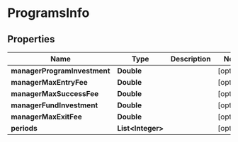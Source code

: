 
# ProgramsInfo

## Properties
Name | Type | Description | Notes
------------ | ------------- | ------------- | -------------
**managerProgramInvestment** | **Double** |  |  [optional]
**managerMaxEntryFee** | **Double** |  |  [optional]
**managerMaxSuccessFee** | **Double** |  |  [optional]
**managerFundInvestment** | **Double** |  |  [optional]
**managerMaxExitFee** | **Double** |  |  [optional]
**periods** | **List&lt;Integer&gt;** |  |  [optional]



